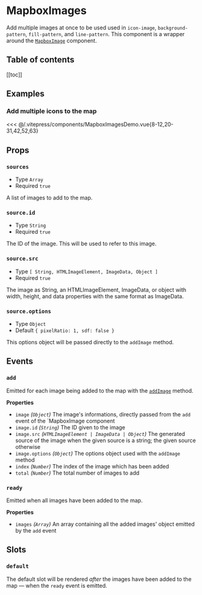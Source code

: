<script setup>
  import { MapboxImagesDemo } from '../../.vitepress/components/index.js';
</script>

# MapboxImages

Add multiple images at once to be used used in `icon-image`, `background-pattern`, `fill-pattern`, and `line-pattern`. This component is a wrapper around the [`MapboxImage`](./MapboxImage.md) component.

<h2>Table of contents</h2>

[[toc]]

## Examples

### Add multiple icons to the map

<ClientOnly>
  <MapboxImagesDemo api-key="MAPBOX_API_KEY" />
</ClientOnly>

<<< @/.vitepress/components/MapboxImagesDemo.vue{8-12,20-31,42,52,63}

## Props

### `sources`

- Type `Array`
- Required `true`

A list of images to add to the map.

### `source.id`

- Type `String`
- Required `true`

The ID of the image. This will be used to refer to this image.

### `source.src`

- Type `[ String, HTMLImageElement, ImageData, Object ]`
- Required `true`

The image as String, an HTMLImageElement, ImageData, or object with width, height, and data properties with the same format as ImageData.

### `source.options`

- Type `Object`
- Default `{ pixelRatio: 1, sdf: false }`

This options object will be passed directly to the `addImage` method.

## Events


### `add`

Emitted for each image being added to the map with the [`addImage`](https://docs.mapbox.com/mapbox-gl-js/api/#map#addimage) method.

**Properties**

- `image` _(`Object`)_ The image's informations, directly passed from the `add` event of the `MapboxImage component
- `image.id` _(`String`)_ The ID given to the image
- `image.src` _(`HTMLImageElement | ImageData | Object`)_ The generated source of the image when the given source is a string; the given source otherwise
- `image.options` _(`Object`)_ The options object used with the `addImage` method
- `index` _(`Number`)_ The index of the image which has been added
- `total` _(`Number`)_ The total number of images to add

### `ready`

Emitted when all images have been added to the map.

**Properties**

- `images` _(`Array`)_ An array containing all the added images' object emitted by the `add` event

## Slots

### `default`

The default slot will be rendered _after_ the images have been added to the map — when the `ready` event is emitted.

